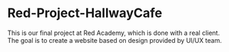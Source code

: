 # Red-Project-HallwayCafe
This is our final project at Red Academy, which is done with a real client. The goal is to create a website based on design provided by UI/UX team.

